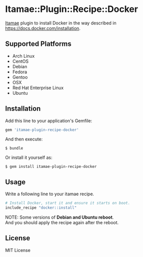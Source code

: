 # Itamae::Plugin::Recipe::Docker

[Itamae](https://github.com/itamae-kitchen/itamae) plugin to install Docker
in the way described in https://docs.docker.com/installation.

## Supported Platforms

- Arch Linux
- CentOS
- Debian
- Fedora
- Gentoo
- OSX
- Red Hat Enterprise Linux
- Ubuntu

## Installation

Add this line to your application's Gemfile:

```ruby
gem 'itamae-plugin-recipe-docker'
```

And then execute:

    $ bundle

Or install it yourself as:

    $ gem install itamae-plugin-recipe-docker

## Usage

Write a following line to your itamae recipe.

```rb
# Install Docker, start it and ensure it starts on boot.
include_recipe "docker::install"
```

NOTE: Some versions of **Debian and Ubuntu reboot**.  
And you should apply the recipe again after the reboot.

## License

MIT License
